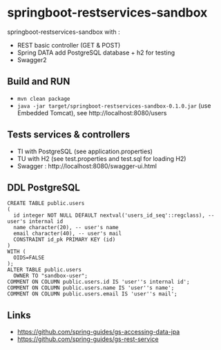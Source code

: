 # springboot-restservices-sandbox

springboot-restservices-sandbox with :

 - REST basic controller (GET & POST)
 - Spring DATA add PostgreSQL database + h2 for testing
 - Swagger2
 
## Build and RUN

 - `mvn clean package`
 - `java -jar target/springboot-restservices-sandbox-0.1.0.jar` (use Embedded Tomcat), see http://localhost:8080/users
 
## Tests services & controllers

 - TI with PostgreSQL (see application.properties)
 - TU with H2 (see test.properties and test.sql for loading H2)
 - Swagger : http://localhost:8080/swagger-ui.html
 
## DDL PostgreSQL

```
CREATE TABLE public.users
(
  id integer NOT NULL DEFAULT nextval('users_id_seq'::regclass), -- user's internal id
  name character(20), -- user's name
  email character(40), -- user's mail
  CONSTRAINT id_pk PRIMARY KEY (id)
)
WITH (
  OIDS=FALSE
);
ALTER TABLE public.users
  OWNER TO "sandbox-user";
COMMENT ON COLUMN public.users.id IS 'user''s internal id';
COMMENT ON COLUMN public.users.name IS 'user''s name';
COMMENT ON COLUMN public.users.email IS 'user''s mail';
```

## Links

 - https://github.com/spring-guides/gs-accessing-data-jpa
 - https://github.com/spring-guides/gs-rest-service
